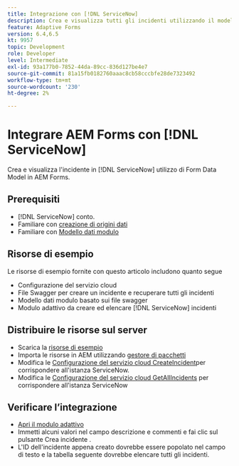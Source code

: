 ```yaml
---
title: Integrazione con [!DNL ServiceNow]
description: Crea e visualizza tutti gli incidenti utilizzando il modello dati del modulo.
feature: Adaptive Forms
version: 6.4,6.5
kt: 9957
topic: Development
role: Developer
level: Intermediate
exl-id: 93a177b0-7852-44da-89cc-836d127be4e7
source-git-commit: 81a15fb0182760aaac8cb58cccbfe28de7323492
workflow-type: tm+mt
source-wordcount: '230'
ht-degree: 2%

---
```


# Integrare AEM Forms con [!DNL ServiceNow]

Crea e visualizza l&#39;incidente in [!DNL ServiceNow] utilizzo di Form Data Model in AEM Forms.

## Prerequisiti

* [!DNL ServiceNow] conto.
* Familiare con [creazione di origini dati](https://experienceleague.adobe.com/docs/experience-manager-learn/forms/ic-web-channel-tutorial/parttwo.html)
* Familiare con [Modello dati modulo](https://experienceleague.adobe.com/docs/experience-manager-65/forms/form-data-model/create-form-data-models.html)

## Risorse di esempio

Le risorse di esempio fornite con questo articolo includono quanto segue
* Configurazione del servizio cloud
* File Swagger per creare un incidente e recuperare tutti gli incidenti
* Modello dati modulo basato sui file swagger
* Modulo adattivo da creare ed elencare [!DNL ServiceNow] incidenti

## Distribuire le risorse sul server

* Scarica la [risorse di esempio](assets/service-now.zip)
* Importa le risorse in AEM utilizzando [gestore di pacchetti](http://localhost:4502/crx/packmgr/index.jsp)
* Modifica le [Configurazione del servizio cloud CreateIncident](http://localhost:4502/mnt/overlay/fd/fdm/gui/components/admin/fdmcloudservice/properties.html?item=%2Fconf%2F9957%2Fsettings%2Fcloudconfigs%2Ffdm%2Fcreateincident)per corrispondere all&#39;istanza ServiceNow.
* Modifica le [Configurazione del servizio cloud GetAllIncidents](http://localhost:4502/mnt/overlay/fd/fdm/gui/components/admin/fdmcloudservice/properties.html?item=%2Fconf%2F9957%2Fsettings%2Fcloudconfigs%2Ffdm%2Fgetallincidents) per corrispondere all’istanza ServiceNow

## Verificare l’integrazione

* [Apri il modulo adattivo](http://localhost:4502/content/dam/formsanddocuments/create-incident-in-service-now/jcr:content?wcmmode=disabled)
* Immetti alcuni valori nel campo descrizione e commenti e fai clic sul pulsante Crea incidente .
* L&#39;ID dell&#39;incidente appena creato dovrebbe essere popolato nel campo di testo e la tabella seguente dovrebbe elencare tutti gli incidenti.

